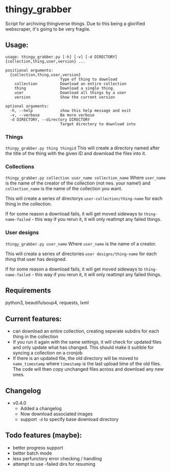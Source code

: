 # thingy_grabber
Script for archiving thingiverse things. Due to this being a glorified webscraper, it's going to be very fragile.

## Usage:
````
usage: thingy_grabber.py [-h] [-v] [-d DIRECTORY] {collection,thing,user,version} ...

positional arguments:
  {collection,thing,user,version}
                        Type of thing to download
    collection          Download an entire collection
    thing               Download a single thing.
    user                Download all things by a user
    version             Show the current version

optional arguments:
  -h, --help            show this help message and exit
  -v, --verbose         Be more verbose
  -d DIRECTORY, --directory DIRECTORY
                        Target directory to download into
````

### Things
`thingy_grabber.py thing thingid`
This will create a directory named after the title of the thing with the given ID and download the files into it.

### Collections
`thingy_grabber.py collection user_name collection_name`
Where `user_name` is the name of the creator of the collection (not nes. your name!) and `collection_name` is the name of the collection you want.

This will create a series of directorys `user-collection/thing-name` for each thing in the collection.

If for some reason a download fails, it will get moved sideways to `thing-name-failed` - this way if you rerun it, it will only reattmpt any failed things.

### User designs
`thingy_grabber.py user_name`
Where `user_name` is the name of a creator.

This will create a series of directories `user designs/thing-name` for each thing that user has designed.

If for some reason a download fails, it will get moved sideways to `thing-name-failed` - this way if you rerun it, it will only reattmpt any failed things.

## Requirements
python3, beautifulsoup4, requests, lxml

## Current features:
- can download an entire collection, creating seperate subdirs for each thing in the collection
- If you run it again with the same settings, it will check for updated files and only update what has changed. This should make it suitible for syncing a collection on a cronjob
- If there is an updated file, the old directory will be moved to `name_timestamp` where `timestamp` is the last upload time of the old files. The code will then copy unchanged files across and download any new ones.

## Changelog
* v0.4.0
  - Added a changelog
  - Now download associated images
  - support `-d` to specify base download directory 

## Todo features (maybe):
- better progress support
- better batch mode
- less perfunctory error checking / handling
- attempt to use -failed dirs for resuming

